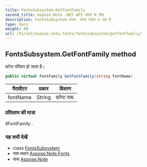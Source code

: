 ```yaml
---
title: FontsSubsystem.GetFontFamily
second_title: Aspose.Note .NET API संदर्भ के लिए
description: FontsSubsystem तरक. फ़न्ट परवर ह जत है
type: docs
weight: 40
url: /hi/net/aspose.note.fonts/fontssubsystem/getfontfamily/
---
```

## FontsSubsystem.GetFontFamily method

फ़ॉन्ट परिवार हो जाता है।

```csharp
public virtual FontFamily GetFontFamily(string fontName)
```

| पैरामीटर | प्रकार | विवरण |
| --- | --- | --- |
| fontName | String | फ़ॉन्ट नाम. |

### प्रतिलाभ की मात्रा

दFontFamily .

### यह सभी देखें

* class [FontsSubsystem](../)
* नाम स्थान [Aspose.Note.Fonts](../../fontssubsystem/)
* सभा [Aspose.Note](../../../)


